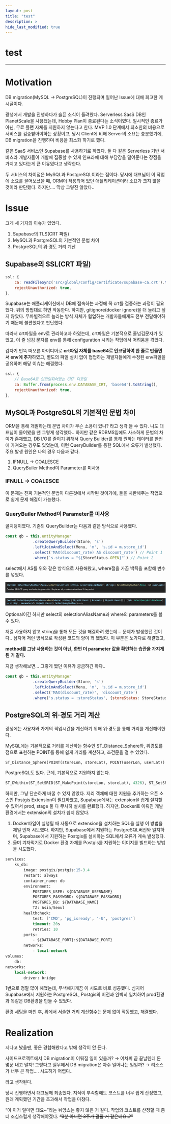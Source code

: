 ```yaml
---
layout: post
title: "test"
description: >
hide_last_modified: true
---
```


# test

---

# **Motivation**

DB migration(MySQL → PostgreSQL)이 진행되며 일어난 Issue에 대해 회고한 게시글이다.

광생에서 개발을 진행하다가 슬픈 소식이 들려왔다. 
Serverless SasS DB인 PlanetScale을 사용했는데, Hobby Plan이 종료된다는 소식이였다. 일시적인 종료가 아닌, 무료 플랜 자체를 지원하지 않는다고 한다. 
MVP 1.0 단계에서 최소한의 비용으로 서비스를 검증받아야하는 상황이고, 당시 Client에 비해 Server의 소요는 충분했기에, DB migration을 진행하며 비용을 최소화 하기로 했다. 

같은 SaaS 서비스인 Supabase를 사용하기로 하였다. 둘 다 같은 Serverless 기반 서비스라 개발자들이 개발에 집중할 수 있게 인프라에 대해 부담감을 덜어준다는 장점을 가지고 있다는게 큰 이유였다고 생각한다.

두 서비스의 차이점은 MySQL과 PostgreSQL이라는 점이다. 당시에 대표님이 이 작업에 소요를 물어보셨을 때, ORM이 적용되어 있던 애플리케이션이라 소요가 크지 않을 것이라 판단했다. 하지만…. 막상 그렇진 않았다..

# Issue

크게 세 가지의 이슈가 있었다.
1. Supabase의 TLS(CRT 파일)
2. MySQL과 PostgreSQL의 기본적인 문법 차이
3. PostgreSQL의 위·경도 거리 계산
## Supabase의 SSL(CRT 파일)

```javascript
ssl: {
	ca: readFileSync('src/global/config/certificate/supabase-ca.crt').toString(),
	rejectUnauthorized: true,
},
```

Supabase는 애플리케이션에서 DB에 접속하는 과정에 꼭 crt를 검증하는 과정이 필요했다. 위의 방법대로 하면 작동한다. 하지만, gitignore(docker ignore)을 더 늘리고 싶지 않았다. 무차별적으로 늘리는 방식 자체가 협업하는 개발자들에게도 전부 전달해야하기 때문에 불편했다고 판단했다.

따라서 crt파일을 env로 관리하고자 하였는데, crt파일은 기본적으로 줄넘김문자가 있었고, 이 줄 넘김 문자를 env를 통해 configuration 시키는 작업에서 어려움을 겪었다. 

갑자기 번뜩 떠오른 아이디어로 **crt파일 자체를 base64로 인코딩하여 한 줄로 만들면서 env에 추가**하였고, 별도의 파일 설치 없이 협업하는 개발자들에게 수정된 env파일을 공유하며 해당 이슈는 해결했다.

```javascript
ssl: {
	// Base64로 인코딩되어있는 CRT 디코딩
	ca: Buffer.from(process.env.DATABASE_CRT, 'base64').toString(),
	rejectUnauthorized: true,
},
```

## MySQL과 PostgreSQL의 기본적인 문법 차이

ORM을 통해 개발하는데 문법 차이가 무슨 소용이 있나? 라고 생각 들 수 있다. 나도 대표님이 물어봤을 땐 그렇게 생각했다.. 하지만 같은 RDBMS임에도 사소하게 문법의 차이가 존재했고, DB I/O를 줄이기 위해서 Query Builder를 통해 원하는 데이터를 한번에 가져오는 경우도 있었는데, 이런 QueryBuilder를 통한 SQL에서 오류가 발생했다. 주요 발생 원인은 나의 경우 다음과 같다.
1. IFNULL → COALESCE
2. QueryBuiler Method이 Parameter를 미사용
### **IFNULL → COALESCE**

이 문제는 진짜 기본적인 문법이 다른것에서 시작된 것이기에, 둘을 치환해주는 작업으로 쉽게 문제 해결이 가능했다. 

### **QueryBuiler Method이 Parameter를 미사용**

골치덩이였다. 기존의 QueryBuilder는 다음과 같은 방식으로 사용했다.

```javascript
const qb = this.entityManager
            .createQueryBuilder(Store, 's')
            .leftJoinAndSelect(Menu, 'm', 's.id = m.store_id')
            .select('MAX(discount_rate) AS discount_rate') // Point 1
            .where(`s.status = "${StoreStatus.OPEN}"`) // Point 2
```

select에서 AS를 위와 같은 방식으로 사용해왔고, where절을 가끔 백틱을 포함해 변수를 넣었다.

![image.jpg](../../assets/img/Study/test-0.jpg)

![image.jpg](../../assets/img/Study/test-1.jpg)

Optional이긴 하지만 select의 selectionAliasName과 where의 parameters를 볼 수 있다. 

저걸 사용하지 않고 string을 통해 모든 것을 해결하려 했는데… 문제가 발생했던 것이다.. 심지어 저런 방식으로 작성된 코드의 양이 꽤 됐었다. 이 부분은 노가다로 해결했고, 

**method를 그냥 사용하는 것이 아닌, 한번 더 parameter 값을 확인하는 습관을 가지게 된 거 같다.**

지금 생각해보면… 그렇게 짰던 이유가 궁금하긴 하다..

```javascript
const qb = this.entityManager
            .createQueryBuilder(Store, 's')
            .leftJoinAndSelect(Menu, 'm', 's.id = m.store_id')
            .select('MAX(discount_rate)', 'discount_rate')
            .where('s.status = :storeStatus', {storeStatus: StoreStatus.OPEN})
```

## PostgreSQL의 위·경도 거리 계산

광생에는 사용자와 가게의 픽업시간을 계산하기 위해 위·경도를 통해 거리를 계산해야한다.

MySQL에는 기본적으로 거리를 계산하는 함수인 ST_Distance_Sphere와, 위경도를 점으로  표현하는 POINT를 통해 쉽게 거리를 계산하고, 조건문을 걸 수 있었다.

```sql
ST_Distance_Sphere(POINT(storeLon, storeLat), POINT(userLon, userLat)) <= :range -- MySQL
```

PostgreSQL도 있다. 근데, 기본적으로 지원하지 않는다.

```sql
ST_DWithin(ST_SetSRID(ST_MakePoint(storeLon, storeLat), 4326), ST_SetSRID(ST_MakePoint(userLon, userLat), 4326), :range) -- PostgreSQL
```

하지만, 그냥 단순하게 바꿀 수 있지 않았다. 지리 객체에 대한 지원을 추가하는 오픈 소스인 Postgis Extension이 필요하였고, Supabase에서는 extension을 쉽게 설치할 수 있어서 prod, stage 둘 다 무사히 설치를 완료했다. 하지만, Docker로 이뤄진 개발 환경에서는 extension의 설치가 쉽지 않았다. 
1. Docker파일이 실행될 때 자동으로 extension을 설치하는 SQL을 실행
이 방법을 제일 먼저 시도했다. 하지만, Supabase에서 지원하는 PostgreSQL버전와 일치하며, Supabase에서 지원하는 Postgis를 설치하는 SQL에서 오류가 계속 발생했다.
2. 울며 겨자먹기로 Docker 환경 자체를 Postgis를 지원하는 이미지를 빌드하는 방법을 시도했다.
```sql
services:
    ks_db:
        image: postgis/postgis:15-3.4
        restart: always
        container_name: db
        environment:
            POSTGRES_USER: ${DATABASE_USERNAME}
            POSTGRES_PASSWORD: ${DATABASE_PASSWORD}
            POSTGRES_DB: ${DATABASE_NAME}
            TZ: Asia/Seoul
        healthcheck:
            test: ['CMD', 'pg_isready', '-U', 'postgres']
            timeout: 20s
            retries: 10
        ports:
            - ${DATABASE_PORT}:${DATABASE_PORT}
        networks:
            - local-network
volumes:
    db:
networks:
    local-network:
        driver: bridge
```

1번으로 정말 많이 헤맸는데, 무색해지게끔 이 시도로 바로 성공했다. 심지어 Supabase에서 지원하는 PostgreSQL, Postgis의 버전과 완벽히 일치하여 prod환경과 똑같은 DB환경을 만들 수 있었다.

환경 세팅을 마친 후, 위에서 서술한 거리 계산함수는 문제 없이 작동했고, 해결했다.

# **Realization**

지나고 봤을땐, 좋은 경험해봤다고 밖에 생각이 안 든다. 

사이드프로젝트에서 DB migration이 이뤄질 일이 있을까? → 어차피 곧 끝날텐데 돈 몇푼 내고 말지!
그렇다고 실무에서 DB migration은 자주 일어나는 일일까? → 리소스가 너무 큰 작업…. 시도하기 어렵다..

라고 생각된다.

당시 진행하면서 대표님께 죄송했다. 지식이 부족함에도 코스트를 너무 쉽게 산정했고, 원래 계획했던 기간을 초과해서 작업을 마쳤다.

“아 이거 얼마면 돼요~”라는 뉘앙스는 좋지 않은 거 같다. 작업의 코스트를 산정할 때 좀 더 조심스럽게 생각해야겠다. 
~~“3분 아니면 3주가 걸릴 거 같은데요..?”~~
